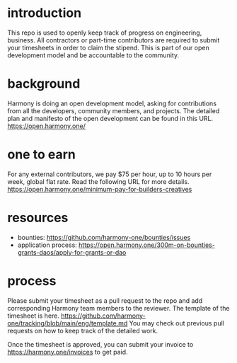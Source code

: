 # introduction
This repo is used to openly keep track of progress on engineering, business.
All contractors or part-time contributors are required to submit your timesheets in order to claim the stipend.
This is part of our open development model and be accountable to the community.

# background
Harmony is doing an open development model, asking for contributions from all the developers, community members, and projects.
The detailed plan and manifesto of the open development can be found in this URL. https://open.harmony.one/

# one to earn
For any external contributors, we pay $75 per hour, up to 10 hours per week, global flat rate.
Read the following URL for more details. https://open.harmony.one/minimum-pay-for-builders-creatives

# resources
* bounties: https://github.com/harmony-one/bounties/issues
* application process: https://open.harmony.one/300m-on-bounties-grants-daos/apply-for-grants-or-dao

# process
Please submit your timesheet as a pull request to the repo and add corresponding Harmony team members to the reviewer.
The template of the timesheet is here. https://github.com/harmony-one/tracking/blob/main/eng/template.md
You may check out previous pull requests on how to keep track of the detailed work.

Once the timesheet is approved, you can submit your invoice to https://harmony.one/invoices to get paid.
